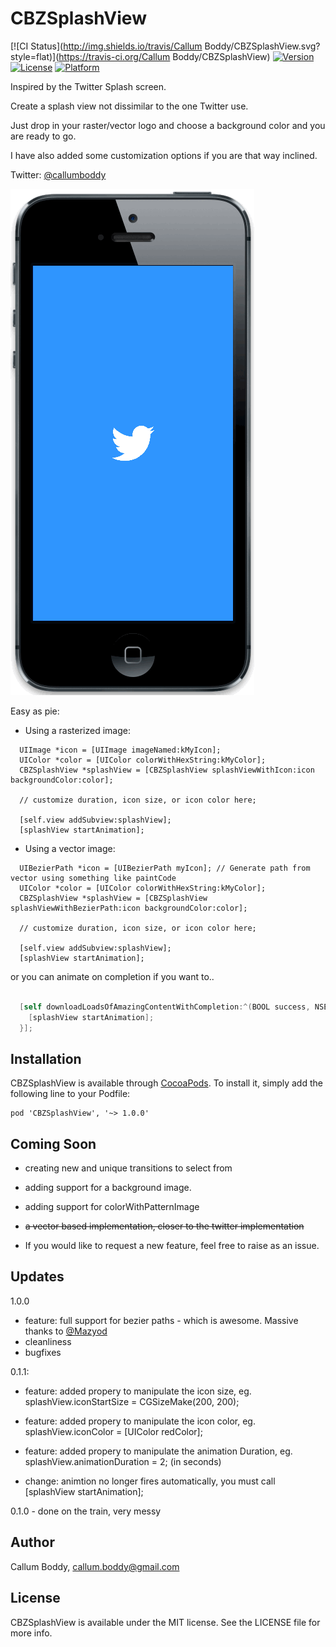 # CBZSplashView

[![CI Status](http://img.shields.io/travis/Callum Boddy/CBZSplashView.svg?style=flat)](https://travis-ci.org/Callum Boddy/CBZSplashView)
[![Version](https://img.shields.io/cocoapods/v/CBZSplashView.svg?style=flat)](http://cocoadocs.org/docsets/CBZSplashView)
[![License](https://img.shields.io/cocoapods/l/CBZSplashView.svg?style=flat)](http://cocoadocs.org/docsets/CBZSplashView)
[![Platform](https://img.shields.io/cocoapods/p/CBZSplashView.svg?style=flat)](http://cocoadocs.org/docsets/CBZSplashView)

Inspired by the Twitter Splash screen.

Create a splash view not dissimilar to the one Twitter use.

Just drop in your raster/vector logo and choose a background color and you are ready to go.

I have also added some customization options if you are that way inclined.

Twitter: <a href="https://twitter.com/callumboddy">@callumboddy</a>

<img src="Images/twitter-gif.gif"/>

Easy as pie:

+ Using a rasterized image:
```objc
  UIImage *icon = [UIImage imageNamed:kMyIcon];
  UIColor *color = [UIColor colorWithHexString:kMyColor];
  CBZSplashView *splashView = [CBZSplashView splashViewWithIcon:icon backgroundColor:color];
  
  // customize duration, icon size, or icon color here;
  
  [self.view addSubview:splashView];
  [splashView startAnimation];
```

+ Using a vector image:
```objc
  UIBezierPath *icon = [UIBezierPath myIcon]; // Generate path from vector using something like paintCode
  UIColor *color = [UIColor colorWithHexString:kMyColor];
  CBZSplashView *splashView = [CBZSplashView splashViewWithBezierPath:icon backgroundColor:color];
  
  // customize duration, icon size, or icon color here;
  
  [self.view addSubview:splashView];
  [splashView startAnimation];
```
  
or you can animate on completion if you want to..
```objective-c

  [self downloadLoadsOfAmazingContentWithCompletion:^(BOOL success, NSError *error) {
    [splashView startAnimation];
  }];
```

## Installation

CBZSplashView is available through [CocoaPods](http://cocoapods.org). To install
it, simply add the following line to your Podfile:

    pod 'CBZSplashView', '~> 1.0.0'


## Coming Soon

- creating new and unique transitions to select from
- adding support for a background image.
- adding support for colorWithPatternImage

- ~~a vector based implementation, closer to the twitter implementation~~

- If you would like to request a new feature, feel free to raise as an issue. 

## Updates

1.0.0
- feature: full support for bezier paths - which is awesome. Massive thanks to <a href="https://twitter.com/Mazyod">@Mazyod</a>
- cleanliness
- bugfixes


0.1.1:
- feature: added propery to manipulate the icon size, eg. splashView.iconStartSize = CGSizeMake(200, 200);
- feature: added propery to manipulate the icon color, eg. splashView.iconColor = [UIColor redColor];
- feature: added propery to manipulate the animation Duration, eg. splashView.animationDuration = 2; (in seconds)

- change: animtion no longer fires automatically, you must call [splashView startAnimation];

0.1.0 - done on the train, very messy


## Author

Callum Boddy, callum.boddy@gmail.com

## License

CBZSplashView is available under the MIT license. See the LICENSE file for more info.

